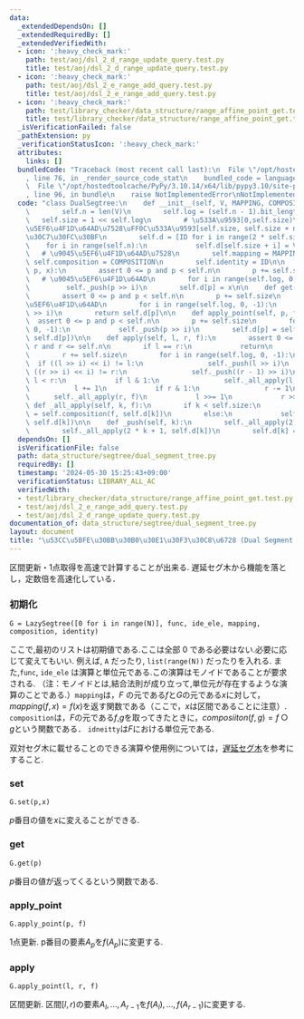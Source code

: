 ```yaml
---
data:
  _extendedDependsOn: []
  _extendedRequiredBy: []
  _extendedVerifiedWith:
  - icon: ':heavy_check_mark:'
    path: test/aoj/dsl_2_d_range_update_query.test.py
    title: test/aoj/dsl_2_d_range_update_query.test.py
  - icon: ':heavy_check_mark:'
    path: test/aoj/dsl_2_e_range_add_query.test.py
    title: test/aoj/dsl_2_e_range_add_query.test.py
  - icon: ':heavy_check_mark:'
    path: test/library_checker/data_structure/range_affine_point_get.test.py
    title: test/library_checker/data_structure/range_affine_point_get.test.py
  _isVerificationFailed: false
  _pathExtension: py
  _verificationStatusIcon: ':heavy_check_mark:'
  attributes:
    links: []
  bundledCode: "Traceback (most recent call last):\n  File \"/opt/hostedtoolcache/PyPy/3.10.14/x64/lib/pypy3.10/site-packages/onlinejudge_verify/documentation/build.py\"\
    , line 76, in _render_source_code_stat\n    bundled_code = language.bundle(\n\
    \  File \"/opt/hostedtoolcache/PyPy/3.10.14/x64/lib/pypy3.10/site-packages/onlinejudge_verify/languages/python.py\"\
    , line 96, in bundle\n    raise NotImplementedError\nNotImplementedError\n"
  code: "class DualSegtree:\n    def __init__(self, V, MAPPING, COMPOSITION, ID):\n\
    \        self.n = len(V)\n        self.log = (self.n - 1).bit_length()\n     \
    \   self.size = 1 << self.log\n        # \u533A\u9593[0,self.size)\u3092\u9045\
    \u5EF6\u4F1D\u64AD\u7528\uFF0C\u533A\u9593[self.size, self.size + n)\u304C\u5B9F\
    \u30C7\u30FC\u30BF\n        self.d = [ID for i in range(2 * self.size)]\n    \
    \    for i in range(self.n):\n            self.d[self.size + i] = V[i]\n     \
    \   # \u9045\u5EF6\u4F1D\u64AD\u7528\n        self.mapping = MAPPING\n       \
    \ self.composition = COMPOSITION\n        self.identity = ID\n\n    def set(self,\
    \ p, x):\n        assert 0 <= p and p < self.n\n        p += self.size\n     \
    \   # \u9045\u5EF6\u4F1D\u64AD\n        for i in range(self.log, 0, -1):\n   \
    \         self._push(p >> i)\n        self.d[p] = x\n\n    def get(self, p):\n\
    \        assert 0 <= p and p < self.n\n        p += self.size\n        # \u9045\
    \u5EF6\u4F1D\u64AD\n        for i in range(self.log, 0, -1):\n            self._push(p\
    \ >> i)\n        return self.d[p]\n\n    def apply_point(self, p, f):\n      \
    \  assert 0 <= p and p < self.n\n        p += self.size\n        for i in range(self.log,\
    \ 0, -1):\n            self._push(p >> i)\n        self.d[p] = self.mapping(f,\
    \ self.d[p])\n\n    def apply(self, l, r, f):\n        assert 0 <= l and l <=\
    \ r and r <= self.n\n        if l == r:\n            return\n        l += self.size\n\
    \        r += self.size\n        for i in range(self.log, 0, -1):\n          \
    \  if ((l >> i) << i) != l:\n                self._push(l >> i)\n            if\
    \ ((r >> i) << i) != r:\n                self._push((r - 1) >> i)\n        while\
    \ l < r:\n            if l & 1:\n                self._all_apply(l, f)\n     \
    \           l += 1\n            if r & 1:\n                r -= 1\n          \
    \      self._all_apply(r, f)\n            l >>= 1\n            r >>= 1\n\n   \
    \ def _all_apply(self, k, f):\n        if k < self.size:\n            self.d[k]\
    \ = self.composition(f, self.d[k])\n        else:\n            self.d[k] = self.mapping(f,\
    \ self.d[k])\n\n    def _push(self, k):\n        self._all_apply(2 * k, self.d[k])\n\
    \        self._all_apply(2 * k + 1, self.d[k])\n        self.d[k] = self.identity\n"
  dependsOn: []
  isVerificationFile: false
  path: data_structure/segtree/dual_segment_tree.py
  requiredBy: []
  timestamp: '2024-05-30 15:25:43+09:00'
  verificationStatus: LIBRARY_ALL_AC
  verifiedWith:
  - test/library_checker/data_structure/range_affine_point_get.test.py
  - test/aoj/dsl_2_e_range_add_query.test.py
  - test/aoj/dsl_2_d_range_update_query.test.py
documentation_of: data_structure/segtree/dual_segment_tree.py
layout: document
title: "\u53CC\u5BFE\u30BB\u30B0\u30E1\u30F3\u30C8\u6728 (Dual Segment Tree)"
---
```


区間更新・1点取得を高速で計算することが出来る. 遅延セグ木から機能を落とし，定数倍を高速化している．

### 初期化

```
G = LazySegtree([0 for i in range(N)], func, ide_ele, mapping, composition, identity)
```
ここで,最初のリストは初期値である.ここは全部 $0$ である必要はない.必要に応じて変えてもいい. 例えば, `A` だったり, `list(range(N))` だったりを入れる. また,`func`, `ide_ele` は演算と単位元である.この演算はモノイドであることが要求される. （注：モノイドとは,結合法則が成り立って,単位元が存在するような演算のことである.）`mapping`は，$F$
の元である$f$と$G$の元である$x$に対して，$mapping(f,x)=f(x)$を返す関数である（ここで，$x$は区間であることに注意）. `composition`は，$F$の元である$f$,$g$を取ってきたときに，$composiiton(f,g)=f○g$という関数である． `idneitty`は$F$における単位元である.

双対セグ木に載せることのできる演算や使用例については，[遅延セグ木](./lazy_segment_tree.py)を参考にすること.

### set

```
G.set(p,x)
```
$p$番目の値を$x$に変えることができる.

### get

```
G.get(p)
```
$p$番目の値が返ってくるという関数である.


### apply_point

```
G.apply_point(p, f)
```

1点更新. p番目の要素$A_p$を$f(A_p)$に変更する.

### apply

```
G.apply_point(l, r, f)
```

区間更新. 区間$[l,r)$の要素$A_l, ..., A_{r-1}$を$f(A_l), ..., f(A_{r-1})$に変更する.
